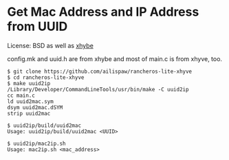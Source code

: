 # Get Mac Address and IP Address from UUID

License: BSD as well as [xhybe](https://github.com/mist64/xhyve)

config.mk and uuid.h are from xhybe and most of main.c is from xhyve, too.

```
$ git clone https://github.com/ailispaw/rancheros-lite-xhyve
$ cd rancheros-lite-xhyve
$ make uuid2ip
/Library/Developer/CommandLineTools/usr/bin/make -C uuid2ip
cc main.c
ld uuid2mac.sym
dsym uuid2mac.dSYM
strip uuid2mac
```

```
$ uuid2ip/build/uuid2mac
Usage: uuid2ip/build/uuid2mac <UUID>
```

```
$ uuid2ip/mac2ip.sh
Usage: mac2ip.sh <mac_address>
```
